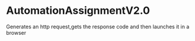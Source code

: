 # AutomationAssignmentV2.0
Generates an http request,gets the response code and then launches it in a browser